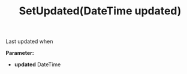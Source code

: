 ﻿---
uid: crmscript_ref_NSCRMScriptEntity_SetUpdated
title: SetUpdated(DateTime updated)
intellisense: NSCRMScriptEntity.SetUpdated
keywords: NSCRMScriptEntity, GetUpdated
so.topic: reference
---

Last updated when

**Parameter:** 
 - **updated** DateTime

